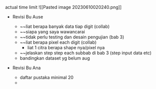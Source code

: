actual time limit
![[Pasted image 20230610020240.png]]
- Revisi Bu Ause
	- ~~liat berapa banyak data tiap digit (collab)
	- ~~siapa yang saya wawancarai
	- ~~tidak perlu testing dan desain pengujian (bab 3)
	- ~~liat berapa pixel each digit (collab)
		- liat 1 citra berapa shape nya/pixel nya
	- ~~jelaskan step step each subbab di bab 3 (step input data etc)
	- bandingkan dataset yg belum aug

- Revisi Bu Ana
	- daftar pustaka minimal 20
	- 